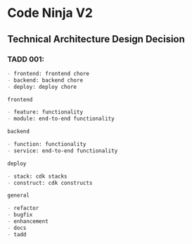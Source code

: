# Code Ninja V2

## Technical Architecture Design Decision

### TADD 001:

```md
- frontend: frontend chore
- backend: backend chore
- deploy: deploy chore

frontend

- feature: functionality
- module: end-to-end functionality

backend

- function: functionality
- service: end-to-end functionality

deploy

- stack: cdk stacks
- construct: cdk constructs

general

- refactor
- bugfix
- enhancement
- docs
- tadd
```
